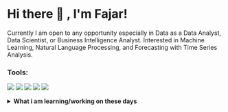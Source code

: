 # Hi there 👋 , I'm Fajar!
Currently I am open to any opportunity especially in Data as a Data Analyst, Data Scientist, or Business Intelligence Analyst. Interested in Machine Learning, Natural Language Processing, and Forecasting with Time Series Analysis. 

### Tools:
<p>
    <img src="https://img.shields.io/badge/python-3670A0?style=for-the-badge&logo=python&logoColor=ffdd54" />
    <img src="https://img.shields.io/badge/jupyter-%23FA0F00.svg?style=for-the-badge&logo=jupyter&logoColor=white" />
    <img src="https://img.shields.io/badge/Visual%20Studio%20Code-0078d7.svg?style=for-the-badge&logo=visual-studio-code&logoColor=white" />
    <img src="https://img.shields.io/badge/scikit--learn-%23F7931E.svg?style=for-the-badge&logo=scikit-learn&logoColor=white" />
    <img src="https://img.shields.io/badge/TensorFlow-%23FF6F00.svg?style=for-the-badge&logo=TensorFlow&logoColor=white" />
</p>

<details>
 <summary><strong>What i am learning/working on these days</strong></summary>
    - 🌱 I’m currently learning Data Analytics and Machine Learning </br>
    - 👯 I’m looking to collaborate on Machine Learning Project </br>
    - 💬 Ask me about anything.</br>
    - 📫 How to reach me: <a href="mailto:fajarteee@gmail.com">Email me!</a>  </br>
    - 😄 Pronouns: He/Him </br>
    - ⚡ Fun fact: ... </br>

### Let's connect!
<p>
    <a href="https://www.linkedin.com/in/fajartirtayasa/" target="blank"><img src="https://img.shields.io/badge/linkedin-%230077B5.svg?style=for-the-badge&logo=linkedin&logoColor=white" /></a>
    <a href="https://www.instagram.com/fatir2.0/" target="blank"><img src="https://img.shields.io/badge/Instagram-%23E4405F.svg?style=for-the-badge&logo=Instagram&logoColor=white" /></a>
    <a href="https://wa.me/6287705130430" target="blank"><img src="https://img.shields.io/badge/WhatsApp-25D366?style=for-the-badge&logo=whatsapp&logoColor=white" /></a>
</p>

<!--
**fajartirtayasa/fajartirtayasa** is a ✨ _special_ ✨ repository because its `README.md` (this file) appears on your GitHub profile.

Here are some ideas to get you started:

- 🔭 I’m currently working on ...
- 🌱 I’m currently learning ...
- 👯 I’m looking to collaborate on ...
- 🤔 I’m looking for help with ...
- 💬 Ask me about ...
- 📫 How to reach me: ...
- 😄 Pronouns: ...
- ⚡ Fun fact: ...
-->
